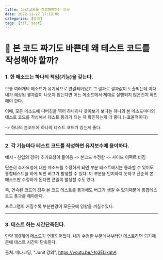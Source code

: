 ```yaml
---
title: test코드를 작성해야하는 이유
date: 2022-11-27 17:18:00
categories: [강의]
tags: [til, test]  
---
```


# 🤫 본 코드 짜기도 바쁜데 왜 테스트 코드를 작성해야 할까?

### 1. 한 메소드는 하나의 책임(기능)을 갖는다.

보통 여러개의 메소드가 유기적으로 연결되어있고 그 결과로 결과값이 도출되는데  이때 내가 예상된 결과값이 나오지 않는다면 어느 메소드에서 제대로 실행되지 않은건지 확인해야 한다.

이때, 모든 메소드에 디버깅을 찍어 하나하나 찾아보기 보다는
하나의 본 메소드마다의 테스트 코드를 작성해서 테스트 통과가 되는 지 확인하는게 더 좋다.(=효율적이다)

-> 하나의 본코드에 하나의 테스트 코드가 있는게 좋다.

---

### 2. 각 기능마다 테스트 코드를 작성하면 유지보수에 용이하다.

예시 - 신입의 경우) 
추가요청이 들어옴 -> 본코드 수정함 -> 사이드 이펙트 터짐

단순히 추가요청에 대한 메소드를 수정하게 되면 부분 테스트에서는 통과할 수 있어도 통합테스트를 하게 되면 버그가 발생할 수 있다. 이 부분을 인지하지 못하고 단순히 본 메소드만 수정하게 된다면 큰일이 발생할 수도 있다.

즉, 연속된 코드의 경우 본 코드 테스트를 통과해도 버그가 생길 수 있기때문에 통합테스트도 통과를 해야한다.

프로그램이 커질수록 부분변경이 모든곳에 영향을 끼칠수있다.

---

### 3. 테스트 하는 시간단축된다.

만약 100개의 메소드가 연결되어있다.
내가 수정한 부분에서부터만 테스트하면 되기때문에 테스트 시간이 단축된다.



출처: 메타코딩, "Junit 강의", https://youtu.be/-fg3ELjxahA